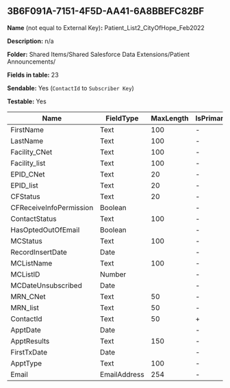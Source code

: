 ## 3B6F091A-7151-4F5D-AA41-6A8BBEFC82BF

**Name** (not equal to External Key)**:** Patient_List2_CityOfHope_Feb2022

**Description:** n/a

**Folder:** Shared Items/Shared Salesforce Data Extensions/Patient Announcements/

**Fields in table:** 23

**Sendable:** Yes (`ContactId` to `Subscriber Key`)

**Testable:** Yes

| Name | FieldType | MaxLength | IsPrimaryKey | IsNullable | DefaultValue |
| --- | --- | --- | --- | --- | --- |
| FirstName | Text | 100 | - | + |  |
| LastName | Text | 100 | - | + |  |
| Facility_CNet | Text | 100 | - | + |  |
| Facility_list | Text | 100 | - | + |  |
| EPID_CNet | Text | 20 | - | + |  |
| EPID_list | Text | 20 | - | + |  |
| CFStatus | Text | 20 | - | + |  |
| CFReceiveInfoPermission | Boolean |  | - | + |  |
| ContactStatus | Text | 100 | - | + |  |
| HasOptedOutOfEmail | Boolean |  | - | + |  |
| MCStatus | Text | 100 | - | + |  |
| RecordInsertDate | Date |  | - | + | GetDate() |
| MCListName | Text | 100 | - | + |  |
| MCListID | Number |  | - | + |  |
| MCDateUnsubscribed | Date |  | - | + |  |
| MRN_CNet | Text | 50 | - | + |  |
| MRN_list | Text | 50 | - | + |  |
| ContactId | Text | 50 | + | - |  |
| ApptDate | Date |  | - | + |  |
| ApptResults | Text | 150 | - | + |  |
| FirstTxDate | Date |  | - | + |  |
| ApptType | Text | 100 | - | + |  |
| Email | EmailAddress | 254 | - | + |  |
